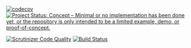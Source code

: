 [![codecov](https://codecov.io/gh/ht7-swiss/php-actions-test/branch/master/graph/badge.svg?token=DU6IGJWHRE)](https://codecov.io/gh/ht7-swiss/php-actions-test)
[![Project Status: Concept – Minimal or no implementation has been done yet, or the repository is only intended to be a limited example, demo, or proof-of-concept.](https://www.repostatus.org/badges/latest/concept.svg)](https://www.repostatus.org/#concept)


[![Scrutinizer Code Quality](https://scrutinizer-ci.com/g/ht7-swiss/php-actions-test/badges/quality-score.png?b=master)](https://scrutinizer-ci.com/g/ht7-swiss/php-actions-test/?branch=master)
[![Build Status](https://scrutinizer-ci.com/g/ht7-swiss/php-actions-test/badges/build.png?b=master)](https://scrutinizer-ci.com/g/ht7-swiss/php-actions-test/build-status/master)

